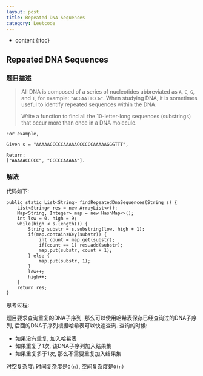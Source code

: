 ```yaml
---
layout: post
title: Repeated DNA Sequences
category: Leetcode
---
```


* content
{:toc}

## Repeated DNA Sequences

### 题目描述

> All DNA is composed of a series of nucleotides abbreviated as `A`, `C`, `G`, and `T`, for example: `"ACGAATTCCG"`. When studying DNA, it is sometimes useful to identify repeated sequences within the DNA.
> 
> Write a function to find all the 10-letter-long sequences (substrings) that occur more than once in a DNA molecule.
> 
    For example,
>
    Given s = "AAAAACCCCCAAAAACCCCCCAAAAAGGGTTT",
>
    Return:
    ["AAAAACCCCC", "CCCCCAAAAA"].

### 解法

代码如下:

    public static List<String> findRepeatedDnaSequences(String s) {
        List<String> res = new ArrayList<>();
        Map<String, Integer> map = new HashMap<>();
        int low = 0, high = 9;
        while(high < s.length()) {
            String substr = s.substring(low, high + 1);
            if(map.containsKey(substr)) {
                int count = map.get(substr); 
                if(count == 1) res.add(substr);
                map.put(substr, count + 1);
            } else {
                map.put(substr, 1);
            }
            low++;
            high++;
        }
        return res;
    }

思考过程:

题目要求查询重复的DNA子序列, 那么可以使用哈希表保存已经查询过的DNA子序列, 后面的DNA子序列根据哈希表可以快速查询. 查询的时候:

* 如果没有重复, 加入哈希表
* 如果重复了1次, 该DNA子序列加入结果集
* 如果重复多于1次, 那么不需要重复加入结果集

时空复杂度: 时间复杂度是`O(n)`, 空间复杂度是`O(n)`